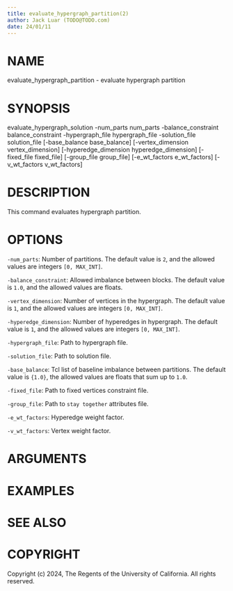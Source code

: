 ```yaml
---
title: evaluate_hypergraph_partition(2)
author: Jack Luar (TODO@TODO.com)
date: 24/01/11
---
```


# NAME

evaluate_hypergraph_partition - evaluate hypergraph partition

# SYNOPSIS

evaluate_hypergraph_solution
  -num_parts num_parts
  -balance_constraint balance_constraint
  -hypergraph_file hypergraph_file
  -solution_file solution_file
  [-base_balance base_balance]
  [-vertex_dimension vertex_dimension]
  [-hyperedge_dimension hyperedge_dimension]
  [-fixed_file fixed_file]
  [-group_file group_file]
  [-e_wt_factors e_wt_factors]
  [-v_wt_factors v_wt_factors] 


# DESCRIPTION

This command evaluates hypergraph partition.

# OPTIONS

`-num_parts`:  Number of partitions. The default value is `2`, and the allowed values are integers `[0, MAX_INT]`.

`-balance_constraint`:  Allowed imbalance between blocks. The default value is `1.0`, and the allowed values are floats.

`-vertex_dimension`:  Number of vertices in the hypergraph. The default value is `1`, and the allowed values are integers `[0, MAX_INT]`.

`-hyperedge_dimension`:  Number of hyperedges in hypergraph. The default value is `1`, and the allowed values are integers `[0, MAX_INT]`.

`-hypergraph_file`:  Path to hypergraph file.

`-solution_file`:  Path to solution file.

`-base_balance`:  Tcl list of baseline imbalance between partitions. The default value is `{1.0}`, the allowed values are floats that sum up to `1.0`.

`-fixed_file`:  Path to fixed vertices constraint file.

`-group_file`:  Path to `stay together` attributes file.

`-e_wt_factors`:  Hyperedge weight factor.

`-v_wt_factors`:  Vertex weight factor.

# ARGUMENTS

# EXAMPLES

# SEE ALSO

# COPYRIGHT

Copyright (c) 2024, The Regents of the University of California. All rights reserved.
